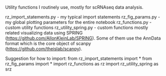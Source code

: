 Utility functions I routinely use, mostly for scRNAseq data analysis.

rz_import_statements.py - my typical import statements
rz_fig_params.py - my global plotting parameters for the entire notebook
rz_functions.py - custom utility functions
rz_utility_spring.py - custom functions mostly related visualizing data using
	SPRING (https://github.com/AllonKleinLab/SPRING). Some of them use the AnnData format
	which is the core object of scanpy (https://github.com/theislab/scanpy).
	
Suggestion for how to import:
from rz_import_statements import *
from rz_fig_params import *
import rz_functions as rz
import rz_utility_spring as srz
